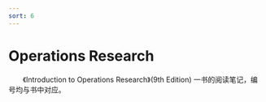 ```yaml
---
sort: 6
---
```


# Operations Research

&emsp;&emsp;《Introduction to Operations Research》(9th Edition) 一书的阅读笔记，编号均与书中对应。